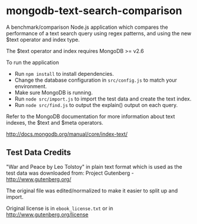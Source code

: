 mongodb-text-search-comparison
====================================

A benchmark/comparison Node.js application which compares the performance of a text search query using regex patterns, and using the new $text operator and index type.

The $text operator and index requires MongoDB >= v2.6

To run the application

* Run `npm install` to install dependencies.
* Change the database configuration in `src/config.js` to match your environment.
* Make sure MongoDB is running.
* Run `node src/import.js` to import the test data and create the text index.
* Run `node src/find.js` to output the explain() output on each query.

Refer to the MongoDB documentation for more information about text indexes, the $text and $meta operators.

http://docs.mongodb.org/manual/core/index-text/

Test Data Credits
----------------------------------------------------
"War and Peace by Leo Tolstoy" in plain text format which is used as the test data was downloaded from: Project Gutenberg - http://www.gutenberg.org/

The original file was edited/normalized to make it easier to split up and import.

Original license is in `ebook_license.txt` or in http://www.gutenberg.org/license
